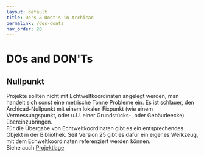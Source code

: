 ```yaml
---
layout: default
title: Do's & Dont's in Archicad
permalink: /dos-donts
nav_order: 20
---
```

# DOs and DON'Ts

## Nullpunkt
Projekte sollten nicht mit Echtweltkoordinaten angelegt werden, man handelt sich sonst eine metrische Tonne Probleme ein.
Es ist schlauer, den Archicad-Nullpunkt mit einem lokalen Fixpunkt (wie einem Vermessungspunkt, oder u.U. einer Grundstücks-, oder Gebäudeecke) übereinzubringen.  
Für die Übergabe von Echtweltkoordinaten gibt es ein entsprechendes Objekt in der Bibliothek. Seit Version 25 gibt es dafür ein eigenes Werkzeug, mit dem Echweltkoordinaten referenziert werden können.  
Siehe auch [Projektlage](basis/#projektlage)
